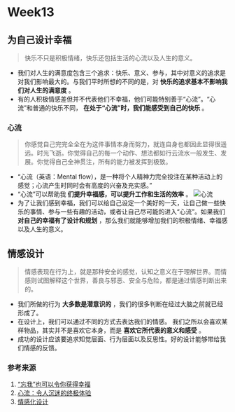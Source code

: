 # Week13
## 为自己设计幸福

> 快乐不只是积极情绪，快乐还包括生活的心流以及人生的意义。

* 我们对人生的满意度包含三个追求：快乐、意义、参与，其中对意义的追求是对我们影响最大的。与我们平时所想的不同的是，对 **快乐的追求基本不影响我们对人生的满意度** 。
* 有的人积极情感差但并不代表他们不幸福，他们可能特别善于“心流”。“心流”和普通的快乐不同， **在处于“心流”时，我们能感受到自己的快乐** 。

### 心流

> 你感觉自己完完全全在为这件事情本身而努力，就连自身也都因此显得很遥远。时光飞逝。你觉得自己的每一个动作、想法都如行云流水一般发生、发展。你觉得自己全神贯注，所有的能力被发挥到极致。

* “心流（英语：Mental flow），是一种将个人精神力完全投注在某种活动上的感觉；心流产生时同时会有高度的兴奋及充实感。”
* “心流”可以帮助我 **们提升幸福感，可以提升工作和生活的效率** 。
![心流](https://camo.githubusercontent.com/88ab54646ee4c767ba9bd5fcc8e5f675584daee5/68747470733a2f2f696d616765732e67697465652e636f6d2f75706c6f6164732f696d616765732f323031392f303532342f3134333631365f35353736386263305f323233303736382e6a706567)
* 为了让我们感到幸福，我们可以给自己设定一个美好的一天，让自己做一些快乐的事情、参与一些有趣的活动，或者让自己尽可能的进入“心流”。如果我们 **对自己的幸福有了设计和规划** ，那么我们就能够增加我们的积极情绪、幸福感以及人生的意义。

## 情感设计

> 情感表现在行为上，就是那种安全的感觉，认知之意义在于理解世界。而情感则试图解释这个世界，善良与邪恶、安全与危险，都是通过情感判断出来的。

* 我们所做的行为 **大多数是潜意识的** ，我们的很多判断在经过大脑之前就已经形成了。 
* 在设计上，我们可以通过不同的方式去表达我们的情感。 我们之所以会喜欢某样物品，其实并不是喜欢它本身，而是 **喜欢它所代表的意义和感受** 。
* 成功的设计应该要追求知觉层面、行为层面以及反思性。好的设计能够带给我们情感的反馈。

### 参考来源
1. [“忘我”也可以令你获得幸福](https://baike.baidu.com/tashuo/browse/content?id=7e0fcb27ad2ceff4478d8ded&fr=qingtian&lemmaId=9824097)
2. [心流：令人沉迷的终极体验](https://www.baidu.com/link?url=yt_xY6JVwpEHmKOgLTFOJY8KCmY2gBJUZjib0yIRZEoV-eKs9M17QZCJoZRuiCZVGbIJL4t5dDeNS5tbpbZd5DEChQcn7hd-AVyHnHNi3p3&wd=&eqid=e629809800009b00000000065ce78b5c)
3. [情感化设计](https://www.jianshu.com/p/ef14611b2641)
